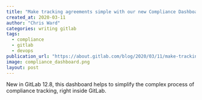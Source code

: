 ```yaml
---
title: "Make tracking agreements simple with our new Compliance Dashboard"
created_at: 2020-03-11
author: "Chris Ward"
categories: writing gitlab
tags: 
  - compliance
  - gitlab
  - devops
publication_url: "https://about.gitlab.com/blog/2020/03/11/make-tracking-agreements-simple-compliance-dashboard/"
image: compliance_dashboard.png
layout: post
---
```

New in GitLab 12.8, this dashboard helps to simplify the complex process of compliance tracking, right inside GitLab.